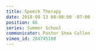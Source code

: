 ```yaml
---
title: Speech Therapy
date: 2018-08-13 00:00:00 -07:00
position: 66
series: Summer School
communicator: Pastor Shea Cullen
vimeo_id: 284745108
---
```


